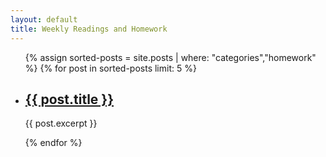 ```yaml
---
layout: default
title: Weekly Readings and Homework
---
```


<ul>
    {% assign sorted-posts = site.posts | where: "categories","homework" %}
    {% for post in sorted-posts limit: 5 %}
    <li>
        <h2><a href="{{ post.url }}">{{ post.title }}</a></h2>
	    <p>{{ post.excerpt }}</p>
    </li>
	{% endfor %}
</ul>
